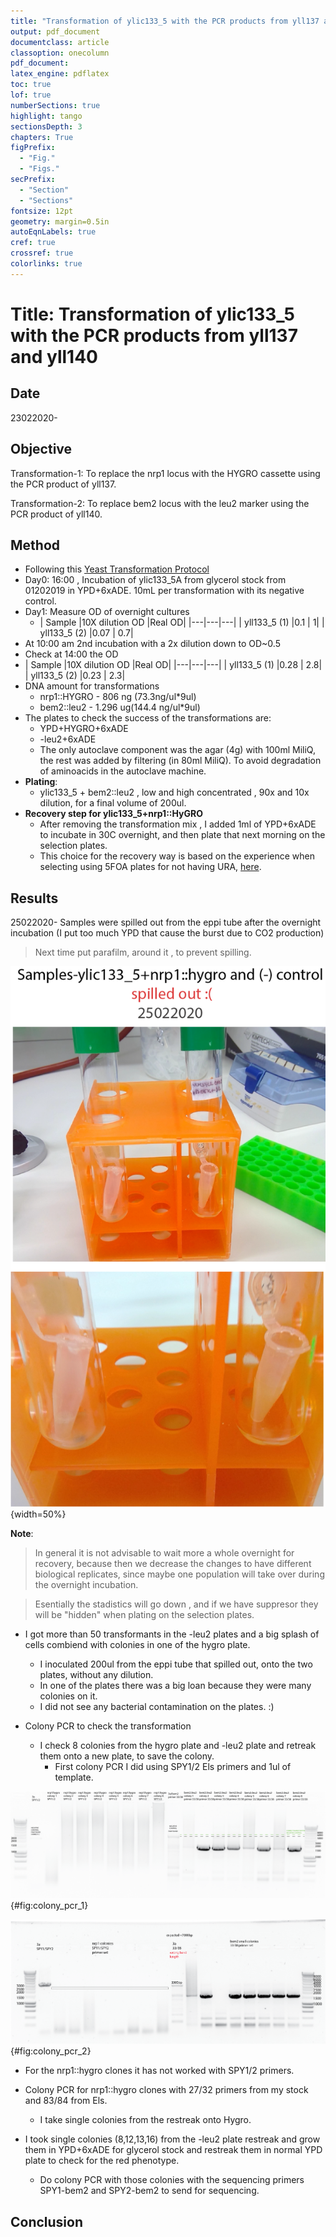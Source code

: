 ```yaml
---
title: "Transformation of ylic133_5 with the PCR products from yll137 and yll140 "
output: pdf_document
documentclass: article
classoption: onecolumn
pdf_document:
latex_engine: pdflatex
toc: true
lof: true
numberSections: true
highlight: tango
sectionsDepth: 3
chapters: True
figPrefix:
  - "Fig."
  - "Figs."
secPrefix:
  - "Section"
  - "Sections"
fontsize: 12pt
geometry: margin=0.5in
autoEqnLabels: true
cref: true
crossref: true
colorlinks: true
---
```



# Title: Transformation of ylic133_5 with the PCR products from yll137 and yll140

## Date
23022020-

## Objective

Transformation-1: To replace the nrp1 locus with the HYGRO cassette using the PCR product of yll137.

Transformation-2: To replace bem2 locus with the leu2 marker using the PCR product of yll140.


## Method
- Following this [Yeast Transformation Protocol](../Protocols/Yeast-transformation.md)
- Day0: 16:00 , Incubation of ylic133_5A from glycerol stock from 01202019 in YPD+6xADE. 10mL per transformation with its negative control.
- Day1: Measure OD of overnight cultures
  - | Sample |10X dilution OD  |Real OD|
  |---|---|---|
  | yll133_5 (1)  |0.1  | 1|
  | yll133_5 (2) |0.07  | 0.7|
- At 10:00 am 2nd incubation with a 2x dilution down to OD~0.5
- Check at 14:00 the OD
- | Sample |10X dilution OD  |Real OD|
|---|---|---|
| yll133_5 (1)  |0.28  | 2.8|
| yll133_5 (2) |0.23  | 2.3|
- DNA amount for transformations
    - nrp1::HYGRO - 806 ng (73.3ng/ul*9ul)
    - bem2::leu2 - 1.296 ug(144.4 ng/ul*9ul)
- The plates to check the success of the transformations are:
  - YPD+HYGRO+6xADE
  - -leu2+6xADE
  - The only autoclave component was the agar (4g) with 100ml MiliQ, the rest was added by filtering (in 80ml MiliQ). To avoid degradation of aminoacids in the autoclave machine.
- **Plating**:
  - ylic133_5 + bem2::leu2   , low and high concentrated , 90x and 10x dilution, for a final volume of 200ul.
- **Recovery step for ylic133_5+nrp1::HyGRO**
  - After removing the transformation mix , I added 1ml of YPD+6xADE to incubate in 30C overnight, and then plate that next morning on the selection plates.
  - This choice for the recovery way is based on the experience when selecting using 5FOA plates for not having URA, [here](../2019-07/2019-07-11_Exp_URA-kickout-transformation-ylic132_1_2.md).


## Results
25022020- Samples were spilled out from the eppi tube after the overnight incubation (I put too much YPD that cause the burst due to CO2 production)

> Next time put parafilm, around it , to prevent spilling.

![](../images/25022020-samples-spilled-out.png){width=50%}

**Note**:

> In general it is not advisable to wait more a whole overnight for recovery, because then we decrease the changes to have different biological replicates, since maybe one population will take over during the overnight incubation.

> Esentially the stadistics will go down , and if we have suppresor they will be "hidden" when plating on the selection plates.

- I got more than 50 transformants in the -leu2 plates and a big splash of cells combiend with colonies in one of the hygro plate.
  - I inoculated 200ul from the eppi tube that spilled out, onto the two plates, without any dilution.
  - In one of the plates there was a big loan because they were many colonies on it.
  - I did not see any bacterial contamination on the plates. :)

- Colony PCR to check the transformation

  - I check 8 colonies from the hygro plate and -leu2 plate and retreak them onto a new plate, to save the colony.
    - First colony PCR I did using SPY1/2 Els primers and 1ul of template.

![1st Colony PCR gel with 1ul template](../images/27022020-colony-pcr-nrp1&bem2.png){#fig:colony_pcr_1}

  ![2nd Colony PCR with 5ul template and more bem2:leu2 colonies. The second half of the gel after the 3a with 33/38 primers corresponds with the 9-16 small colonies from -leu2 plates.](../images/28022020-colony-pcr-nrp1&bem2-small-colonies.png){#fig:colony_pcr_2}

  - For the nrp1::hygro clones it has not worked with SPY1/2 primers.
- Colony PCR for nrp1::hygro clones with 27/32 primers from my stock and 83/84 from Els.
  -  I take single colonies from the restreak onto Hygro.

- I took single colonies (8,12,13,16) from the -leu2 plate restreak and grow them in YPD+6xADE  for glycerol stock and restreak them in normal YPD plate to check for the red phenotype.
  - Do colony PCR with those colonies with the sequencing primers SPY1-bem2 and SPY2-bem2 to send for sequencing. 

## Conclusion
